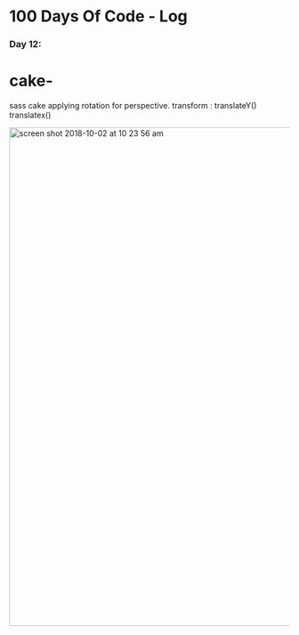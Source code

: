 # 100 Days Of Code - Log

### Day 12: 
# cake-
sass cake applying rotation for perspective. transform : translateY() translatex()




<img width="897" alt="screen shot 2018-10-02 at 10 23 56 am" src="https://user-images.githubusercontent.com/28660530/46324213-5499e580-c62d-11e8-8d27-4a3eef8e3ba9.png">


